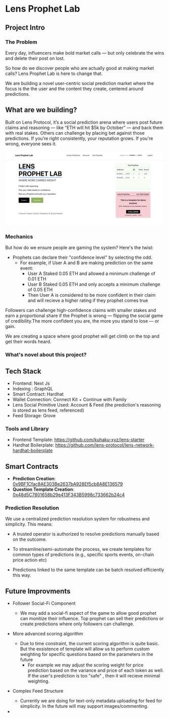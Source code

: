 # Lens Prophet Lab

## Project Intro

### The Problem 

Every day, influencers make bold market calls — but only celebrate the wins and delete their post on lost. 

So how do we discover people who are actually good at making market calls? Lens Prophet Lab is here to change that.

We are building a novel user-centric social prediction market where the focus is the the user and the content they create, centered around predictions.

## What are we building?

Built on Lens Protocol, it’s a social prediction arena where users post future claims and reasoning — like “ETH will hit $5k by October” — and back them with real stakes. Others can challenge by placing bet against those predictions. If you’re right consistently, your reputation grows. If you're wrong, everyone sees it.

![Screenshot](screenshots/mainpage.png)

### Mechanics

But how do we ensure people are gaming the system? Here's the twist:

- Prophets can declare their "confidence level" by selecting the odd.
    - For example, if User A and B are making prediction on the same event:
        - User A Staked 0.05 ETH and allowed a minimum challenge of 0.01 ETH
        - User B Staked 0.05 ETH and only accepts a minimum challenge of 0.05 ETH
        - Then User A is considered to be more confident in their claim and will recieve a higher rating if they prophet comes true
    

Followers can challenge high-confidence claims with smaller stakes and earn a proportional share if the Prophet is wrong — flipping the social game of credibility.The more confident you are, the more you stand to lose — or gain.

We are creating a space where good prophet will get climb on the top and get their words heard.


### What's novel about this project?

## Tech Stack

- Frontend: Next Js
- Indexing : GraphQL
- Smart Contract: Hardhat
- Wallet Connection: Connect Kit + Continue with Family 
- Lens Social Primitive Used: Account & Feed (the prediction's reasoning is stored as lens feed, referenced)
- Feed Storage: Grove


### Tools and Library

- Frontend Template: https://github.com/kuhaku-xyz/lens-starter 
- Hardhat Boilerplate: https://github.com/lens-protocol/lens-network-hardhat-boilerplate

## Smart Contracts

- **Prediction Creation**: [0x9BF1Cfac8AE303Be2637bA928Ef5cb8A8E136579](https://explorer.lens.xyz/address/0x9BF1Cfac8AE303Be2637bA928Ef5cb8A8E136579)
- **Question Template Creation**: [0x48d5C7801658b29e413F343B5998c733662b24c4](https://explorer.lens.xyz/address/0x48d5C7801658b29e413F343B5998c733662b24c4)



### Prediction Resolution

We use a centralized prediction resolution system for robustness and simplicity. This means:

- A trusted operator is authorized to resolve predictions manually based on the outcome.

- To streamline/semi-automate the process, we create templates for common types of predictions (e.g., specific sports events, on-chain price action etc)

- Predictions linked to the same template can be batch resolved efficiently this way.

## Future Improvments

- Follower Social-Fi Component 
    - We may add a social-fi aspect of the game to allow good prophet can monitize their influence. Top prophet can sell their predictions or create predictions where only followers can challenge.

- More advanced scoring algorithm
    - Due to time constraint, the current scoring algorithm is quite basic. But the exsistence of template will allow us to perform custom weighting for specific questions based on the parameters in the future
        - For example we may adjust the scoring weight for price prediction based on the variance and price of each token as well. If the user's prediction is too "safe" , then it will recieve minimal weighting.
- Complex Feed Structure
    - Currently we are doing for text-only metadata uploading for feed for simplicity. In the future will may support images/commenting.
    
- 

